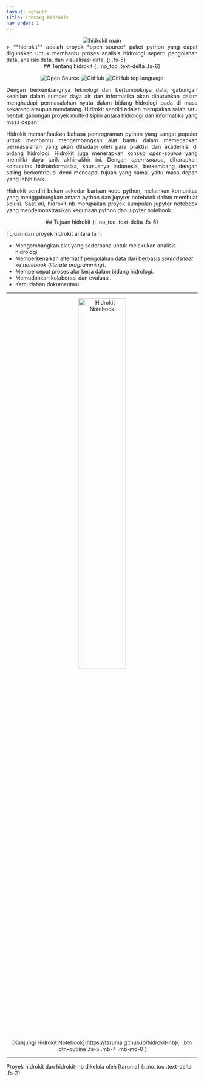 ```yaml
---
layout: default
title: Tentang hidrokit
nav_order: 1
---
```


<div align="center">
<img src="{{ site.baseurl }}/assets/images/presskit/hidrokit-600x125-main.jpg" alt="hidrokit main">
</div>

<div align="justify" markdown="1">
> **hidrokit** adalah proyek *open source* paket python yang dapat digunakan untuk membantu proses analisis hidrologi seperti pengolahan data, analisis data, dan visualisasi data.
{: .fs-5}
</div>

<div align="center" markdown="1">
## Tentang hidrokit
{: .no_toc .text-delta .fs-6}

![Open Source](https://img.shields.io/badge/project-open%20source-brightgreen.svg?style=flat-square)
![GitHub](https://img.shields.io/github/license/taruma/hidrokit.svg?style=flat-square)
![GitHub top language](https://img.shields.io/github/languages/top/taruma/hidrokit.svg?style=flat-square)
</div>



<div align="justify" markdown="1">
Dengan berkembangnya teknologi dan bertumpuknya data, gabungan keahlian dalam sumber daya air dan informatika akan dibutuhkan dalam menghadapi permasalahan nyata dalam bidang hidrologi pada di masa sekarang ataupun mendatang. Hidrokit sendiri adalah merupakan salah satu bentuk gabungan proyek multi-disiplin antara hidrologi dan informatika yang  masa depan. 

Hidrokit memanfaatkan bahasa pemrograman python yang sangat populer untuk membantu mengembangkan alat bantu dalam memecahkan permasalahan yang akan dihadapi oleh para praktisi dan akademisi di bidang hidrologi. Hidrokit juga menerapkan konsep _open-source_ yang memiliki daya tarik akhir-akhir ini. Dengan _open-source_, diharapkan komunitas hidroinformatika, khususnya Indonesia, berkembang dengan saling berkontribusi demi mencapai tujuan yang sama, yaitu masa depan yang lebih baik. 

Hidrokit sendiri bukan sekedar barisan kode python, melainkan komunitas yang menggabungkan antara python dan jupyter notebook dalam membuat solusi. Saat ini, hidrokit-nb merupakan proyek kumpulan jupyter notebook yang mendemonstrasikan kegunaan python dan jupyter notebook.
</div>

<div align="center" markdown="1">
## Tujuan hidrokit
{: .no_toc .text-delta .fs-6}
</div>

Tujuan dari proyek hidrokit antara lain:
- Mengembangkan alat yang sederhana untuk melakukan analisis hidrologi. 
- Memperkenalkan alternatif pengolahan data dari berbasis _spreadsheet_ ke _notebook_ (*literate programming*).
- Mempercepat proses alur kerja dalam bidang hidrologi.
- Memudahkan kolaborasi dan evaluasi.
- Kemudahan dokumentasi. 

<!-- Bacaan lebih lanjut:
- [READ](https://www.nature.com/articles/d41586-018-07196-1) - Nature - Why Jupyter is data scientists' computational notebook of choice
- [READ](https://en.wikipedia.org/wiki/Literate_programming) - Wikipedia - Literate Programming -->

---

<div align="center">
<img src="https://github.com/taruma/hidrokit-nb/raw/master/docs/assets/images/hidrokit-nb-800x200.jpg" alt="Hidrokit Notebook" width="50%" height="50%">
</div>
<div align="center" markdown="1">
[Kunjungi Hidrokit Notebook](https://taruma.github.io/hidrokit-nb){: .btn .btn-outline .fs-5 .mb-4 .mb-md-0 }
</div>


---
<div align="left" markdown="1">
Proyek hidrokit dan hidrokit-nb dikelola oleh [taruma]
{: .no_toc .text-delta .fs-2}
</div>

[taruma]: https://taruma.info